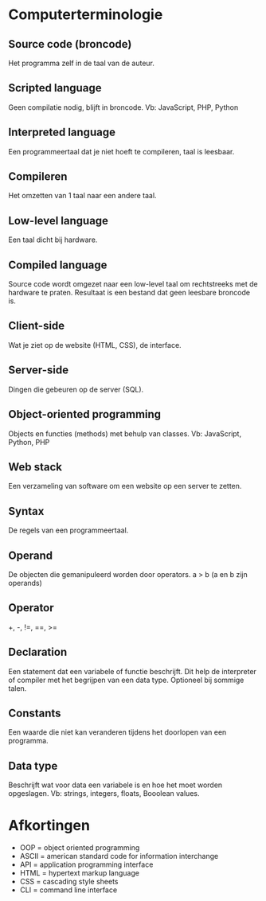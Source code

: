 # Computerterminologie

## Source code (broncode)
Het programma zelf in de taal van de auteur.

## Scripted language
Geen compilatie nodig, blijft in broncode. 
Vb: JavaScript, PHP, Python

## Interpreted language
Een programmeertaal dat je niet hoeft te compileren, taal is leesbaar.

## Compileren
Het omzetten van 1 taal naar een andere taal.

## Low-level language 
Een taal dicht bij hardware.

## Compiled language
Source code wordt omgezet naar een low-level taal om rechtstreeks met de hardware te praten. Resultaat is een bestand dat geen leesbare broncode is. 

## Client-side 
Wat je ziet op de website (HTML, CSS), de interface.

## Server-side 
Dingen die gebeuren op de server (SQL).

## Object-oriented programming 
Objects en functies (methods) met behulp van classes.
Vb: JavaScript, Python, PHP

## Web stack 
Een verzameling van software om een website op een server te zetten.

## Syntax 
De regels van een programmeertaal.

## Operand 
De objecten die gemanipuleerd worden door operators.
a > b (a en b zijn operands)

## Operator 
+, -, !=, ==, >= 

## Declaration 
Een statement dat een variabele of functie beschrijft. Dit help de interpreter of compiler met het begrijpen van een data type. Optioneel bij sommige talen.

## Constants 
Een waarde die niet kan veranderen tijdens het doorlopen van een programma.

## Data type 
Beschrijft wat voor data een variabele is en hoe het moet worden opgeslagen. 
Vb: strings, integers, floats, Booolean values.


# Afkortingen
- OOP = object oriented programming
- ASCII = american standard code for information interchange 
- API = application programming interface 
- HTML = hypertext markup language
- CSS = cascading style sheets
- CLI = command line interface






